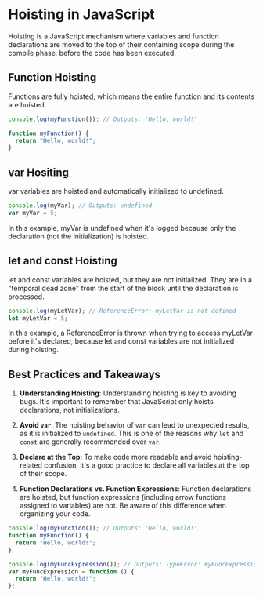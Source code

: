 # Hoisting in JavaScript

Hoisting is a JavaScript mechanism where variables and function declarations are moved to the top of their containing scope during the compile phase, before the code has been executed.

## Function Hoisting

Functions are fully hoisted, which means the entire function and its contents are hoisted.

```javascript
console.log(myFunction()); // Outputs: "Hello, world!"

function myFunction() {
  return "Hello, world!";
}
```

## var Hositing

var variables are hoisted and automatically initialized to undefined.

```javascript
console.log(myVar); // Outputs: undefined
var myVar = 5;
```

In this example, myVar is undefined when it's logged because only the declaration (not the initialization) is hoisted.

## let and const Hoisting

let and const variables are hoisted, but they are not initialized. They are in a "temporal dead zone" from the start of the block until the declaration is processed.

```javascript
console.log(myLetVar); // ReferenceError: myLetVar is not defined
let myLetVar = 5;
```

In this example, a ReferenceError is thrown when trying to access myLetVar before it's declared, because let and const variables are not initialized during hoisting.

## Best Practices and Takeaways

1. **Understanding Hoisting**: Understanding hoisting is key to avoiding bugs. It's important to remember that JavaScript only hoists declarations, not initializations.

2. **Avoid `var`**: The hoisting behavior of `var` can lead to unexpected results, as it is initialized to `undefined`. This is one of the reasons why `let` and `const` are generally recommended over `var`.

3. **Declare at the Top**: To make code more readable and avoid hoisting-related confusion, it's a good practice to declare all variables at the top of their scope.

4. **Function Declarations vs. Function Expressions**: Function declarations are hoisted, but function expressions (including arrow functions assigned to variables) are not. Be aware of this difference when organizing your code.

```javascript
console.log(myFunction()); // Outputs: "Hello, world!"
function myFunction() {
  return "Hello, world!";
}

console.log(myFuncExpression()); // Outputs: TypeError: myFuncExpression is not a function
var myFuncExpression = function () {
  return "Hello, world!";
};
```
